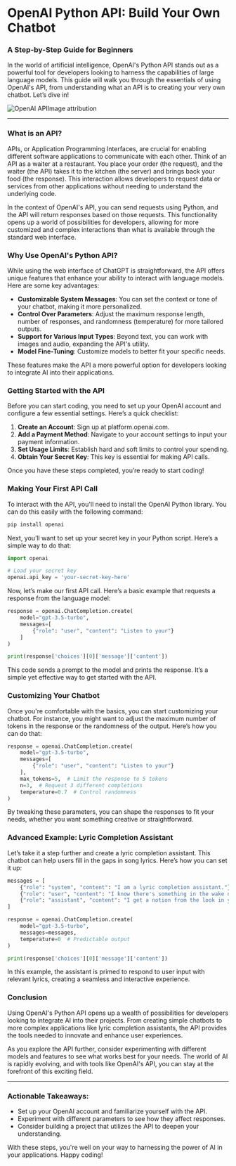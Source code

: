 # OpenAI Python API: Build Your Own Chatbot

### A Step-by-Step Guide for Beginners

In the world of artificial intelligence, OpenAI's Python API stands out as a powerful tool for developers looking to harness the capabilities of large language models. This guide will walk you through the essentials of using OpenAI's API, from understanding what an API is to creating your very own chatbot. Let’s dive in!

![OpenAI API](https://example.com/image.jpg)Image attribution

* * *

### What is an API?

APIs, or Application Programming Interfaces, are crucial for enabling different software applications to communicate with each other. Think of an API as a waiter at a restaurant. You place your order (the request), and the waiter (the API) takes it to the kitchen (the server) and brings back your food (the response). This interaction allows developers to request data or services from other applications without needing to understand the underlying code.

In the context of OpenAI's API, you can send requests using Python, and the API will return responses based on those requests. This functionality opens up a world of possibilities for developers, allowing for more customized and complex interactions than what is available through the standard web interface.

### Why Use OpenAI's Python API?

While using the web interface of ChatGPT is straightforward, the API offers unique features that enhance your ability to interact with language models. Here are some key advantages:

- **Customizable System Messages**: You can set the context or tone of your chatbot, making it more personalized.
- **Control Over Parameters**: Adjust the maximum response length, number of responses, and randomness (temperature) for more tailored outputs.
- **Support for Various Input Types**: Beyond text, you can work with images and audio, expanding the API's utility.
- **Model Fine-Tuning**: Customize models to better fit your specific needs.

These features make the API a more powerful option for developers looking to integrate AI into their applications.

### Getting Started with the API

Before you can start coding, you need to set up your OpenAI account and configure a few essential settings. Here’s a quick checklist:

1. **Create an Account**: Sign up at platform.openai.com.
2. **Add a Payment Method**: Navigate to your account settings to input your payment information.
3. **Set Usage Limits**: Establish hard and soft limits to control your spending.
4. **Obtain Your Secret Key**: This key is essential for making API calls.

Once you have these steps completed, you’re ready to start coding!

### Making Your First API Call

To interact with the API, you'll need to install the OpenAI Python library. You can do this easily with the following command:

```bash
pip install openai
```

Next, you’ll want to set up your secret key in your Python script. Here’s a simple way to do that:

```python
import openai

# Load your secret key
openai.api_key = 'your-secret-key-here'
```

Now, let’s make our first API call. Here’s a basic example that requests a response from the language model:

```python
response = openai.ChatCompletion.create(
    model="gpt-3.5-turbo",
    messages=[
        {"role": "user", "content": "Listen to your"}
    ]
)

print(response['choices'][0]['message']['content'])
```

This code sends a prompt to the model and prints the response. It’s a simple yet effective way to get started with the API.

### Customizing Your Chatbot

Once you're comfortable with the basics, you can start customizing your chatbot. For instance, you might want to adjust the maximum number of tokens in the response or the randomness of the output. Here’s how you can do that:

```python
response = openai.ChatCompletion.create(
    model="gpt-3.5-turbo",
    messages=[
        {"role": "user", "content": "Listen to your"}
    ],
    max_tokens=5,  # Limit the response to 5 tokens
    n=3,  # Request 3 different completions
    temperature=0.7  # Control randomness
)
```

By tweaking these parameters, you can shape the responses to fit your needs, whether you want something creative or straightforward.

### Advanced Example: Lyric Completion Assistant

Let’s take it a step further and create a lyric completion assistant. This chatbot can help users fill in the gaps in song lyrics. Here’s how you can set it up:

```python
messages = [
    {"role": "system", "content": "I am a lyric completion assistant."},
    {"role": "user", "content": "I know there's something in the wake of your smile."},
    {"role": "assistant", "content": "I get a notion from the look in your eyes."}
]

response = openai.ChatCompletion.create(
    model="gpt-3.5-turbo",
    messages=messages,
    temperature=0  # Predictable output
)

print(response['choices'][0]['message']['content'])
```

In this example, the assistant is primed to respond to user input with relevant lyrics, creating a seamless and interactive experience.

### Conclusion

Using OpenAI's Python API opens up a wealth of possibilities for developers looking to integrate AI into their projects. From creating simple chatbots to more complex applications like lyric completion assistants, the API provides the tools needed to innovate and enhance user experiences.

As you explore the API further, consider experimenting with different models and features to see what works best for your needs. The world of AI is rapidly evolving, and with tools like OpenAI's API, you can stay at the forefront of this exciting field.

* * *

### Actionable Takeaways:
- Set up your OpenAI account and familiarize yourself with the API.
- Experiment with different parameters to see how they affect responses.
- Consider building a project that utilizes the API to deepen your understanding.

With these steps, you're well on your way to harnessing the power of AI in your applications. Happy coding!